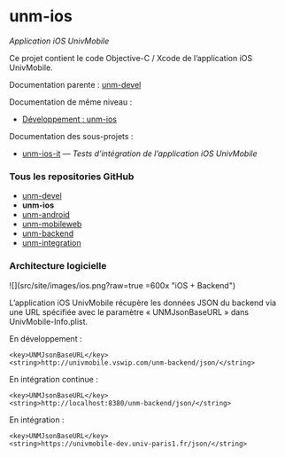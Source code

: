 unm-ios
=======

_Application iOS UnivMobile_

Ce projet contient le code Objective-C / Xcode de l’application iOS UnivMobile.

Documentation parente : [unm-devel](../../../unm-devel/blob/develop/README.md "Documentation parente : unm-devel/README.md")

Documentation de même niveau :

  * [Développement : unm-ios](Devel.md "Documentation : unm-ios/Devel.md")

Documentation des sous-projets :

  * [unm-ios-it](unm-ios-it/README.md) — _Tests d’intégration de l’application iOS UnivMobile_

### Tous les repositories GitHub

  * [unm-devel](https://github.com/univmobile/unm-devel/blob/develop/README.md "Repository GitHub unm-devel")
  * **unm-ios**
  * [unm-android](https://github.com/univmobile/unm-android/blob/develop/README.md "Repository GitHub unm-android")
  * [unm-mobileweb](https://github.com/univmobile/unm-mobileweb/blob/develop/README.md "Repository GitHub unm-mobileweb")
  * [unm-backend](https://github.com/univmobile/unm-backend/blob/develop/README.md "Repository GitHub unm-backend")
  * [unm-integration](https://github.com/univmobile/unm-integration/blob/develop/README.md "Repository GitHub unm-integration")

### Architecture logicielle

![](src/site/images/ios.png?raw=true =600x "iOS + Backend")

L’application iOS UnivMobile récupère les données JSON du backend
via une URL spécifiée avec le paramètre « UNMJsonBaseURL »
dans UnivMobile-Info.plist.

En développement :

    <key>UNMJsonBaseURL</key>
    <string>http://univmobile.vswip.com/unm-backend/json/</string>

En intégration continue :

    <key>UNMJsonBaseURL</key>
    <string>http://localhost:8380/unm-backend/json/</string>
    
En intégration :

    <key>UNMJsonBaseURL</key>
    <string>https://univmobile-dev.univ-paris1.fr/json/</string>
